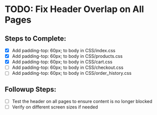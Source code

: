 # TODO: Fix Header Overlap on All Pages

## Steps to Complete:
- [x] Add padding-top: 60px; to body in CSS/index.css
- [x] Add padding-top: 60px; to body in CSS/products.css
- [x] Add padding-top: 60px; to body in CSS/cart.css
- [ ] Add padding-top: 60px; to body in CSS/checkout.css
- [ ] Add padding-top: 60px; to body in CSS/order_history.css

## Followup Steps:
- [ ] Test the header on all pages to ensure content is no longer blocked
- [ ] Verify on different screen sizes if needed
